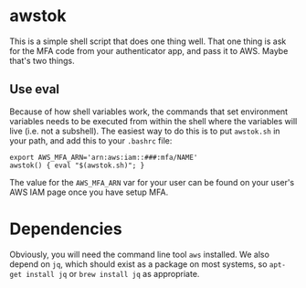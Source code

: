 # awstok
This is a simple shell script that does one thing well. That one thing is ask
for the MFA code from your authenticator app, and pass it to AWS. Maybe that's
two things.

## Use eval
Because of how shell variables work, the commands that set environment
variables needs to be executed from within the shell where the variables will
live (i.e. not a subshell). The easiest way to do this is to put `awstok.sh`
in your path, and add this to your `.bashrc` file:
```
export AWS_MFA_ARN='arn:aws:iam::###:mfa/NAME'
awstok() { eval "$(awstok.sh)"; }
```
The value for the `AWS_MFA_ARN` var for your user can be found on your user's
AWS IAM page once you have setup MFA.

# Dependencies
Obviously, you will need the command line tool `aws` installed. We also depend
on `jq`, which should exist as a package on most systems, so
`apt-get install jq` or `brew install jq` as appropriate.

